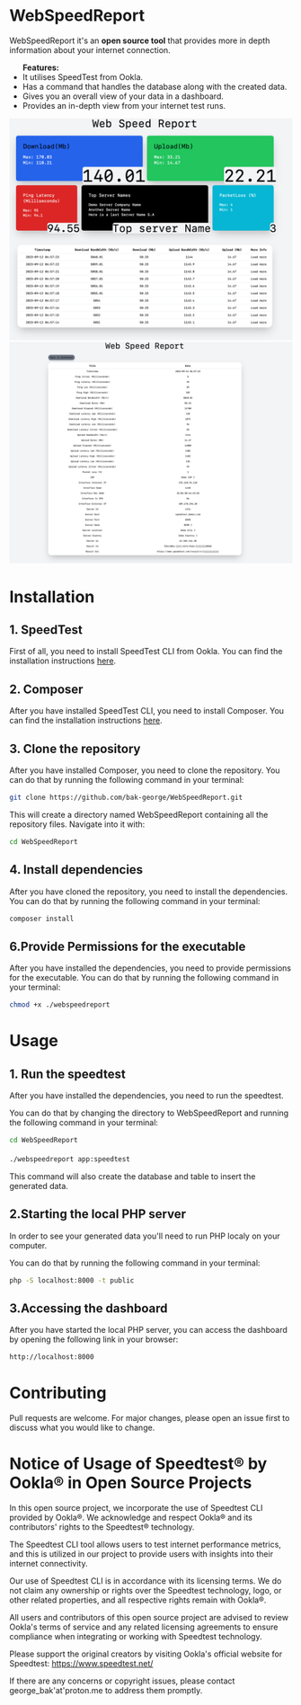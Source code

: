 <h1>WebSpeedReport</h1>
<p>WebSpeedReport it's an <b>open source tool</b> that provides more in depth information about your internet connection.</p>
<ul><b>Features:</b>
    <li>It utilises SpeedTest from Ookla.</li>
    <li>Has a command that handles the database along with the created data.</li>
    <li>Gives you an overall view of your data in a dashboard.</li>
    <li>Provides an in-depth view from your internet test runs.</li>
</ul>
<img src="public/images/demo1.png">
<img src="public/images/demo2.png">

<h1>Installation</h1>
<h2><b>1. SpeedTest</b></h2>
<p>First of all, you need to install SpeedTest CLI from Ookla. You can find the installation instructions <a href="https://www.speedtest.net/apps/cli">here</a>.</p>
<h2><b>2. Composer</b></h2>
<p>After you have installed SpeedTest CLI, you need to install Composer. You can find the installation instructions <a href="https://getcomposer.org/download/">here</a>.</p>
<h2><b>3. Clone the repository</b></h2>
<p>After you have installed Composer, you need to clone the repository. You can do that by running the following command in your terminal:</p>

```bash
git clone https://github.com/bak-george/WebSpeedReport.git 
```
<p>This will create a directory named WebSpeedReport containing all the repository files. Navigate into it with:</p>
    
```bash
cd WebSpeedReport
```
<h2><b>4. Install dependencies</b></h2>
<p>After you have cloned the repository, you need to install the dependencies. You can do that by running the following command in your terminal:</p>

```bash
composer install
```

<h2><b>6.Provide Permissions for the executable</b></h2>
<p>After you have installed the dependencies, you need to provide permissions for the executable. You can do that by running the following command in your terminal:</p>

```bash
chmod +x ./webspeedreport
```

<h1>Usage</h1>
<h2><b>1. Run the speedtest</b></h2>
<p>After you have installed the dependencies, you need to run the speedtest. 

You can do that by changing the directory to WebSpeedReport and running the following command in your terminal:</p>

```bash
cd WebSpeedReport

./webspeedreport app:speedtest
```
<p>This command will also create the database and table to insert the generated data.</p>

<h2>2.Starting the local PHP server</h2>
<p>In order to see your generated data you'll need to run PHP localy on your computer.</p>
<p>You can do that by running the following command in your terminal:</p>

```bash
php -S localhost:8000 -t public
```

<h2>3.Accessing the dashboard</h2>
<p>After you have started the local PHP server, you can access the dashboard by opening the following link in your browser:</p>

```bash
http://localhost:8000
```

<h1>Contributing</h1>
<p>Pull requests are welcome. For major changes, please open an issue first to discuss what you would like to change.</p>

<h1>Notice of Usage of Speedtest® by Ookla® in Open Source Projects</h1>
<p>In this open source project, we incorporate the use of Speedtest CLI provided by Ookla®. We acknowledge and respect Ookla® and its contributors' rights to the Speedtest® technology.

The Speedtest CLI tool allows users to test internet performance metrics, and this is utilized in our project to provide users with insights into their internet connectivity.

Our use of Speedtest CLI is in accordance with its licensing terms. We do not claim any ownership or rights over the Speedtest technology, logo, or other related properties, and all respective rights remain with Ookla®.

All users and contributors of this open source project are advised to review Ookla's terms of service and any related licensing agreements to ensure compliance when integrating or working with Speedtest technology.

Please support the original creators by visiting Ookla's official website for Speedtest: https://www.speedtest.net/

If there are any concerns or copyright issues, please contact george_bak'at'proton.me to address them promptly.</p>